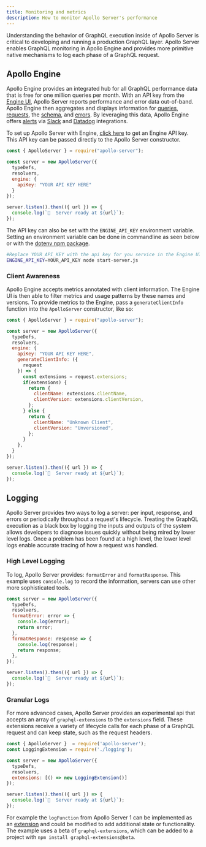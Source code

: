 ```yaml
---
title: Monitoring and metrics
description: How to monitor Apollo Server's performance
---
```


Understanding the behavior of GraphQL execution inside of Apollo Server is critical to developing and running a production GraphQL layer. Apollo Server enables GraphQL monitoring in Apollo Engine and provides more primitive native mechanisms to log each phase of a GraphQL request.

## Apollo Engine

Apollo Engine provides an integrated hub for all GraphQL performance data that is free for one million queries per month. With an API key from the [Engine UI](https://engine.apollographql.com/), Apollo Server reports performance and error data out-of-band. Apollo Engine then aggregates and displays information for [queries](https://www.apollographql.com/docs/engine/features/query-tracking.html), [requests](https://www.apollographql.com/docs/engine/performance.html), the [schema](https://www.apollographql.com/docs/engine/features/performance.html), and [errors](https://www.apollographql.com/docs/engine/features/error-tracking.html). By leveraging this data, Apollo Engine offers [alerts](https://www.apollographql.com/docs/engine/features/alerts.html) via [Slack](https://www.apollographql.com/docs/engine/integrations/slack.html) and [Datadog](https://www.apollographql.com/docs/engine/integrations/datadog.html) integrations.

To set up Apollo Server with Engine, [click here](https://engine.apollographql.com/) to get an Engine API key. This API key can be passed directly to the Apollo Server constructor.

```js line=6-8
const { ApolloServer } = require("apollo-server");

const server = new ApolloServer({
  typeDefs,
  resolvers,
  engine: {
    apiKey: "YOUR API KEY HERE"
  }
});

server.listen().then(({ url }) => {
  console.log(`🚀  Server ready at ${url}`);
});
```

The API key can also be set with the `ENGINE_API_KEY` environment variable. Setting an environment variable can be done in commandline as seen below or with the [dotenv npm package](https://www.npmjs.com/package/dotenv).

```bash
#Replace YOUR_API_KEY with the api key for you service in the Engine UI
ENGINE_API_KEY=YOUR_API_KEY node start-server.js
```

### Client Awareness

Apollo Engine accepts metrics annotated with client information. The Engine UI
is then able to filter metrics and usage patterns by these names and versions. To provide metrics to the Engine, pass a `generateClientInfo` function into the `ApolloServer` constructor, like so:

```js line=8-23
const { ApolloServer } = require("apollo-server");

const server = new ApolloServer({
  typeDefs,
  resolvers,
  engine: {
    apiKey: "YOUR API KEY HERE",
    generateClientInfo: ({
      request
    }) => {
      const extensions = request.extensions;
      if(extensions) {
        return {
          clientName: extensions.clientName,
          clientVersion: extensions.clientVersion,
        };
      } else {
        return {
          clientName: "Unknown Client",
          clientVersion: "Unversioned",
        };
      }
    },
  }
});

server.listen().then(({ url }) => {
  console.log(`🚀  Server ready at ${url}`);
});
```

## Logging

Apollo Server provides two ways to log a server: per input, response, and errors or periodically throughout a request's lifecycle. Treating the GraphQL execution as a black box by logging the inputs and outputs of the system allows developers to diagnose issues quickly without being mired by lower level logs. Once a problem has been found at a high level, the lower level logs enable accurate tracing of how a request was handled.

### High Level Logging

To log, Apollo Server provides: `formatError` and `formatResponse`. This example uses `console.log` to record the information, servers can use other more sophisticated tools.

```js
const server = new ApolloServer({
  typeDefs,
  resolvers,
  formatError: error => {
    console.log(error);
    return error;
  },
  formatResponse: response => {
    console.log(response);
    return response;
  },
});

server.listen().then(({ url }) => {
  console.log(`🚀  Server ready at ${url}`);
});
```

### Granular Logs

For more advanced cases, Apollo Server provides an experimental api that accepts an array of `graphql-extensions` to the `extensions` field. These extensions receive a variety of lifecycle calls for each phase of a GraphQL request and can keep state, such as the request headers.

```js
const { ApolloServer }  = require('apollo-server');
const LoggingExtension = require('./logging');

const server = new ApolloServer({
  typeDefs,
  resolvers,
  extensions: [() => new LoggingExtension()]
});

server.listen().then(({ url }) => {
  console.log(`🚀  Server ready at ${url}`);
});
```

For example the `logFunction` from Apollo Server 1 can be implemented as an [extension](https://github.com/apollographql/apollo-server/blob/8914b135df9840051fe81cc9224b444cfc5b61ab/packages/apollo-server-core/src/logging.ts) and could be modified to add additional state or functionality. The example uses a beta of `graphql-extensions`, which can be added to a project with `npm install graphql-extensions@beta`.

